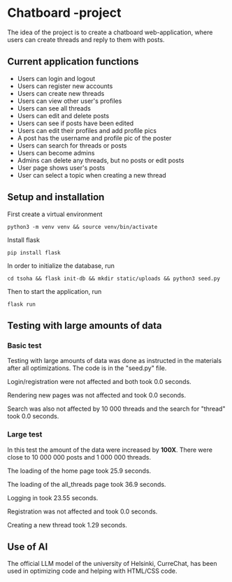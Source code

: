 # Chatboard -project
The idea of the project is to create a chatboard web-application, where users can create threads and reply to them with posts.

## Current application functions

* Users can login and logout
* Users can register new accounts
* Users can create new threads
* Users can view other user's profiles
* Users can see all threads
* Users can edit and delete posts
* Users can see if posts have been edited
* Users can edit their profiles and add profile pics
* A post has the username and profile pic of the poster
* Users can search for threads or posts
* Users can become admins
* Admins can delete any threads, but no posts or edit posts
* User page shows user's posts
* User can select a topic when creating a new thread

## Setup and installation

First create a virtual environment
```
python3 -m venv venv && source venv/bin/activate
```
Install flask
```
pip install flask
```

In order to initialize the database, run

```
cd tsoha && flask init-db && mkdir static/uploads && python3 seed.py
```

Then to start the application, run

```
flask run
```

## Testing with large amounts of data
### Basic test
Testing with large amounts of data was done as instructed in the materials after all optimizations. The code is in the "seed.py" file.

Login/registration were not affected and both took 0.0 seconds.

Rendering new pages was not affected and took 0.0 seconds.

Search was also not affected by 10 000 threads and the search for "thread" took 0.0 seconds.

### Large test
In this test the amount of the data were increased by __100X__. There were close to 10 000 000 posts and 1 000 000 threads.

The loading of the home page took 25.9 seconds.

The loading of the all_threads page took 36.9 seconds.

Logging in took 23.55 seconds.

Registration was not affected and took 0.0 seconds.

Creating a new thread took 1.29 seconds.



## Use of AI
The official LLM model of the university of Helsinki, CurreChat, has been used in optimizing code and helping with HTML/CSS code.


